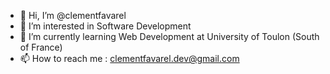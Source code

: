 - 👋 Hi, I’m @clementfavarel
- 👀 I’m interested in Software Development
- 🌱 I’m currently learning Web Development at University of Toulon (South of France)
- 📫 How to reach me : clementfavarel.dev@gmail.com
